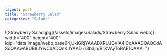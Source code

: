 ```yaml
---
layout: post
title: "Strawberry Salad"
categories: "Salads"
---
```

![Strawberry Salad.jpg](/assets/images/Salads/Strawberry Salad.webp){: width="400" height="400" lqip="data:image/webp;base64,UklGRjYAAABXRUJQVlA4ICoAAADQAQCdASoQAAwABUB8JYwCdADQnKJYAAD+r3b3jn/BrXVAyToBAE1QAAA="}

